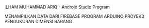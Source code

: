 ILHAM MUHAMMAD ARIQ - Android Studio Program 


MENAMPILKAN DATA DARI FIREBASE PROGRAM ARDUINO
PROYEK3 PENGUKURAN DIMENSI BARANG

